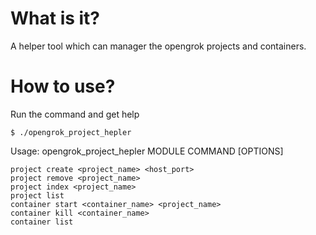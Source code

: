 # What is it?

A helper tool which can manager the opengrok projects and containers.


# How to use?

Run the command and get help

    $ ./opengrok_project_hepler

Usage: opengrok_project_hepler MODULE COMMAND [OPTIONS]

    project create <project_name> <host_port>
    project remove <project_name>
    project index <project_name>
    project list
    container start <container_name> <project_name>
    container kill <container_name>
    container list
